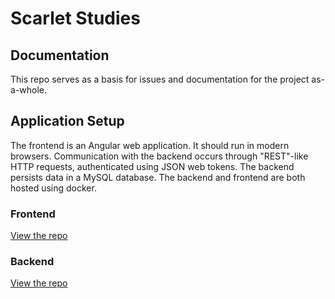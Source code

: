 # Scarlet Studies

## Documentation

This repo serves as a basis for issues and documentation for the project as-a-whole.

## Application Setup

The frontend is an Angular web application. It should run in modern browsers. Communication with the backend occurs through "REST"-like HTTP requests, authenticated using JSON web tokens. The backend persists data in a MySQL database. The backend and frontend are both hosted using docker.

### Frontend

[View the repo](https://github.com/ScarletStudies/frontend)

### Backend

[View the repo](https://github.com/ScarletStudies/api)

